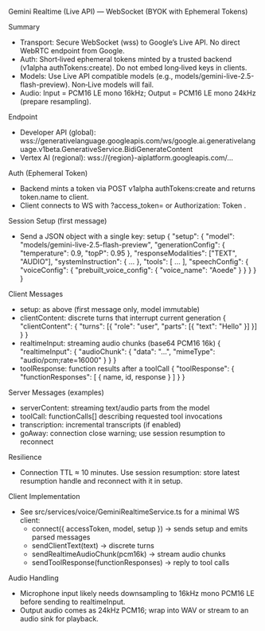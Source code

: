 Gemini Realtime (Live API) — WebSocket (BYOK with Ephemeral Tokens)

Summary
- Transport: Secure WebSocket (wss) to Google’s Live API. No direct WebRTC endpoint from Google.
- Auth: Short‑lived ephemeral tokens minted by a trusted backend (v1alpha authTokens:create). Do not embed long‑lived keys in clients.
- Models: Use Live API compatible models (e.g., models/gemini-live-2.5-flash-preview). Non‑Live models will fail.
- Audio: Input = PCM16 LE mono 16kHz; Output = PCM16 LE mono 24kHz (prepare resampling).

Endpoint
- Developer API (global):
  wss://generativelanguage.googleapis.com/ws/google.ai.generativelanguage.v1beta.GenerativeService.BidiGenerateContent
- Vertex AI (regional): wss://{region}-aiplatform.googleapis.com/...

Auth (Ephemeral Token)
- Backend mints a token via POST v1alpha authTokens:create and returns token.name to client.
- Client connects to WS with ?access_token=<token> or Authorization: Token <token>.

Session Setup (first message)
- Send a JSON object with a single key: setup
  {
    "setup": {
      "model": "models/gemini-live-2.5-flash-preview",
      "generationConfig": { "temperature": 0.9, "topP": 0.95 },
      "responseModalities": ["TEXT", "AUDIO"],
      "systemInstruction": { ... },
      "tools": [ ... ],
      "speechConfig": {
        "voiceConfig": { "prebuilt_voice_config": { "voice_name": "Aoede" } }
      }
    }
  }

Client Messages
- setup: as above (first message only, model immutable)
- clientContent: discrete turns that interrupt current generation
  { "clientContent": { "turns": [{ "role": "user", "parts": [{ "text": "Hello" }] }] } }
- realtimeInput: streaming audio chunks (base64 PCM16 16k)
  { "realtimeInput": { "audioChunk": { "data": "...", "mimeType": "audio/pcm;rate=16000" } } }
- toolResponse: function results after a toolCall
  { "toolResponse": { "functionResponses": [ { name, id, response } ] } }

Server Messages (examples)
- serverContent: streaming text/audio parts from the model
- toolCall: functionCalls[] describing requested tool invocations
- transcription: incremental transcripts (if enabled)
- goAway: connection close warning; use session resumption to reconnect

Resilience
- Connection TTL ≈ 10 minutes. Use session resumption: store latest resumption handle and reconnect with it in setup.

Client Implementation
- See src/services/voice/GeminiRealtimeService.ts for a minimal WS client:
  - connect({ accessToken, model, setup }) → sends setup and emits parsed messages
  - sendClientText(text) → discrete turns
  - sendRealtimeAudioChunk(pcm16k) → stream audio chunks
  - sendToolResponse(functionResponses) → reply to tool calls

Audio Handling
- Microphone input likely needs downsampling to 16kHz mono PCM16 LE before sending to realtimeInput.
- Output audio comes as 24kHz PCM16; wrap into WAV or stream to an audio sink for playback.

